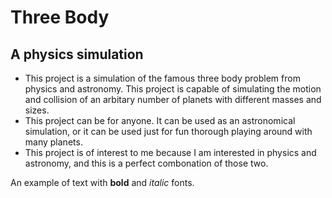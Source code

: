 # Three Body

## A physics simulation

- This project is a simulation of the famous three body problem from physics and astronomy. This project is capable of simulating the motion and collision of an arbitary number of planets with different masses and sizes.
- This project can be for anyone. It can be used as an astronomical simulation, or it can be used just for fun thorough playing around with many planets.
- This project is of interest to me because I am interested in physics and astronomy, and this is a perfect combonation of those two.

An example of text with **bold** and *italic* fonts.  